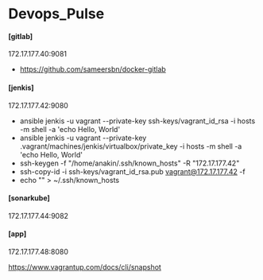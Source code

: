 # Devops_Pulse

#### [gitlab]
172.17.177.40:9081 
* https://github.com/sameersbn/docker-gitlab
#### [jenkis]
172.17.177.42:9080 

 * ansible jenkis -u vagrant --private-key  ssh-keys/vagrant_id_rsa -i hosts -m shell -a 'echo Hello, World'
 * ansible jenkis -u vagrant --private-key .vagrant/machines/jenkis/virtualbox/private_key  -i hosts -m shell -a 'echo Hello, World'
 * ssh-keygen -f "/home/anakin/.ssh/known_hosts" -R "172.17.177.42"
 * ssh-copy-id -i ssh-keys/vagrant_id_rsa.pub vagrant@172.17.177.42 -f 
 * echo "" > ~/.ssh/known_hosts

#### [sonarkube]
172.17.177.44:9082 

#### [app]
172.17.177.48:8080


https://www.vagrantup.com/docs/cli/snapshot
